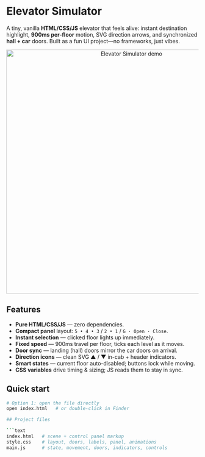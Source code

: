 # Elevator Simulator

A tiny, vanilla **HTML/CSS/JS** elevator that feels alive: instant destination
highlight, **900ms per-floor** motion, SVG direction arrows, and synchronized
**hall + car** doors. Built as a fun UI project—no frameworks, just vibes.

<p align="center">
  <!-- Replace with your own GIF/screenshot or remove this block -->
  <img src="docs/demo.gif" alt="Elevator Simulator demo" width="640">
</p>

## Features
- **Pure HTML/CSS/JS** — zero dependencies.
- **Compact panel** layout: `5 • 4 • 3` / `2 • 1` / `G · Open · Close`.
- **Instant selection** — clicked floor lights up immediately.
- **Fixed speed** — 900ms travel per floor, ticks each level as it moves.
- **Door sync** — landing (hall) doors mirror the car doors on arrival.
- **Direction icons** — clean SVG ▲ / ▼ in-cab + header indicators.
- **Smart states** — current floor auto-disabled; buttons lock while moving.
- **CSS variables** drive timing & sizing; JS reads them to stay in sync.

## Quick start
```bash
# Option 1: open the file directly
open index.html   # or double-click in Finder

## Project files

```text
index.html   # scene + control panel markup
style.css    # layout, doors, labels, panel, animations
main.js      # state, movement, doors, indicators, controls